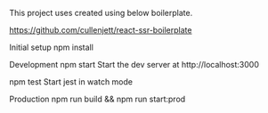 This project uses created using below boilerplate.

https://github.com/cullenjett/react-ssr-boilerplate

Initial setup
npm install

Development
npm start
Start the dev server at http://localhost:3000

npm test
Start jest in watch mode

Production
npm run build && npm run start:prod
